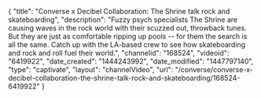 {
    "title": "Converse x Decibel Collaboration: The Shrine talk rock and skateboarding",
    "description": "Fuzzy psych specialists The Shrine are causing waves in the rock world with their scuzzed out, throwback tunes. But they are just as comfortable ripping up pools -- for them the search is all the same. Catch up with the LA-based crew to see how skateboarding and rock and roll fuel their world.",
    "channelid": "168524",
    "videoid": "6419922",
    "date_created": "1444243992",
    "date_modified": "1447797140",
    "type": "captivate",
    "layout": "channelVideo",
    "url": "\/converse\/converse-x-decibel-collaboration-the-shrine-talk-rock-and-skateboarding\/168524-6419922"
}
